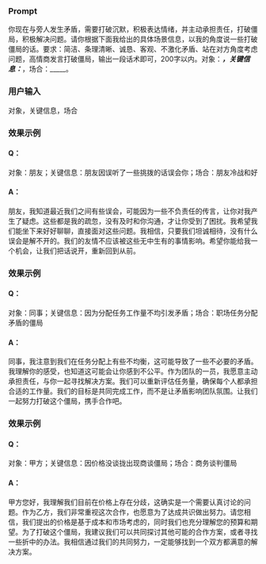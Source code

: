 ### Prompt
你现在与旁人发生矛盾，需要打破沉默，积极表达情绪，并主动承担责任，打破僵局，积极解决问题。请你根据下面我给出的具体场景信息，以我的角度说一些打破僵局的话。要求：简洁、条理清晰、诚恳、客观、不激化矛盾、站在对方角度考虑问题，高情商发言打破僵局，输出一段话术即可，200字以内。对象：_____，关键信息：_____，场合：_____。
### 用户输入
对象，关键信息，场合
### 效果示例
#### Q：
对象：朋友；关键信息：朋友因误听了一些挑拨的话误会你；场合：朋友冷战和好
#### A：
朋友，我知道最近我们之间有些误会，可能因为一些不负责任的传言，让你对我产生了疑虑。这些都是我的疏忽，没有及时和你沟通，才让你受到了困扰。我希望我们能坐下来好好聊聊，直接面对这些问题。我相信，只要我们坦诚相待，没有什么误会是解不开的。我们的友情不应该被这些无中生有的事情影响。希望你能给我一个机会，让我们把话说开，重新回到从前。
### 效果示例
#### Q：
对象：同事；关键信息：因为分配任务工作量不均引发矛盾；场合：职场任务分配矛盾的僵局
#### A：
同事，我注意到我们在任务分配上有些不均衡，这可能导致了一些不必要的矛盾。我理解你的感受，也知道这可能会让你感到不公平。作为团队的一员，我愿意主动承担责任，与你一起寻找解决方案。我们可以重新评估任务量，确保每个人都承担合适的工作量。我们的目标是共同完成工作，而不是让矛盾影响团队氛围。让我们一起努力打破这个僵局，携手合作吧。
### 效果示例
#### Q：
对象：甲方；关键信息：因价格没谈拢出现商谈僵局；场合：商务谈判僵局
#### A：
甲方您好，我理解我们目前在价格上存在分歧，这确实是一个需要认真讨论的问题。作为乙方，我们非常重视这次合作，也愿意为了达成共识做出努力。请您相信，我们提出的价格是基于成本和市场考虑的，同时我们也充分理解您的预算和期望。为了打破这个僵局，我建议我们可以共同探讨其他可能的合作方案，或者寻找一些折中的办法。我相信通过我们的共同努力，一定能够找到一个双方都满意的解决方案。

